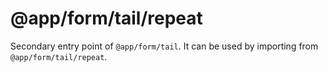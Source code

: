 # @app/form/tail/repeat

Secondary entry point of `@app/form/tail`. It can be used by importing from `@app/form/tail/repeat`.
